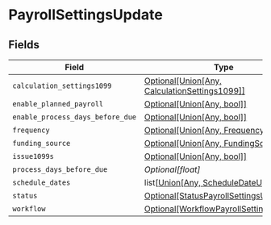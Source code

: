 # PayrollSettingsUpdate


## Fields

| Field                                                                                                                | Type                                                                                                                 | Required                                                                                                             | Description                                                                                                          |
| -------------------------------------------------------------------------------------------------------------------- | -------------------------------------------------------------------------------------------------------------------- | -------------------------------------------------------------------------------------------------------------------- | -------------------------------------------------------------------------------------------------------------------- |
| `calculation_settings1099`                                                                                           | [Optional[Union[Any, CalculationSettings1099]]](../../models/shared/payrollsettingsupdatecalculationsettings1099.md) | :heavy_minus_sign:                                                                                                   | N/A                                                                                                                  |
| `enable_planned_payroll`                                                                                             | [Optional[Union[Any, bool]]](../../models/shared/payrollsettingsupdateenableplannedpayroll.md)                       | :heavy_minus_sign:                                                                                                   | N/A                                                                                                                  |
| `enable_process_days_before_due`                                                                                     | [Optional[Union[Any, bool]]](../../models/shared/payrollsettingsupdateenableprocessdaysbeforedue.md)                 | :heavy_minus_sign:                                                                                                   | N/A                                                                                                                  |
| `frequency`                                                                                                          | [Optional[Union[Any, FrequencyUpdate]]](../../models/shared/payrollsettingsupdatefrequency.md)                       | :heavy_minus_sign:                                                                                                   | N/A                                                                                                                  |
| `funding_source`                                                                                                     | [Optional[Union[Any, FundingSource]]](../../models/shared/payrollsettingsupdatefundingsource.md)                     | :heavy_minus_sign:                                                                                                   | N/A                                                                                                                  |
| `issue1099s`                                                                                                         | [Optional[Union[Any, bool]]](../../models/shared/payrollsettingsupdateissue1099s.md)                                 | :heavy_minus_sign:                                                                                                   | N/A                                                                                                                  |
| `process_days_before_due`                                                                                            | *Optional[float]*                                                                                                    | :heavy_minus_sign:                                                                                                   | N/A                                                                                                                  |
| `schedule_dates`                                                                                                     | list[[Union[Any, ScheduleDateUpdate]](../../models/shared/payrollsettingsupdatescheduledates.md)]                    | :heavy_minus_sign:                                                                                                   | N/A                                                                                                                  |
| `status`                                                                                                             | [Optional[StatusPayrollSettingsUpdate]](../../models/shared/statuspayrollsettingsupdate.md)                          | :heavy_minus_sign:                                                                                                   | N/A                                                                                                                  |
| `workflow`                                                                                                           | [Optional[WorkflowPayrollSettingsUpdate]](../../models/shared/workflowpayrollsettingsupdate.md)                      | :heavy_minus_sign:                                                                                                   | N/A                                                                                                                  |